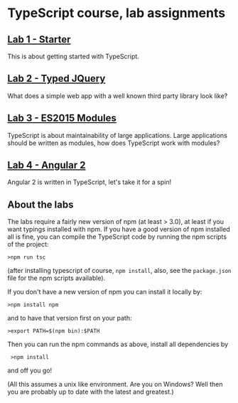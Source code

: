# TypeScript course, lab assignments


## [Lab 1 - Starter](lab1/README.md)  
This is about getting started with TypeScript.


## [Lab 2 - Typed JQuery](lab2/README.md)  
What does a simple web app with a well known third party library look like?

## [Lab 3 - ES2015 Modules](lab3/README.md)  
TypeScript is about maintainability of large applications. 
Large applications should be written as modules, how does TypeScript work with modules? 

## [Lab 4 - Angular 2](lab4/README.md)  
Angular 2 is written in TypeScript, let's take it for a spin! 

## About the labs
The labs require a fairly new version of npm (at least > 3.0), at least if you want 
typings installed with npm. If you have a good version of npm 
installed all is fine, you can compile the TypeScript code by running the npm scripts of the project:
```
>npm run tsc
```
(after installing typescript of course, ```npm install```, 
also, see the ``package.json`` file for the npm scripts available).
 
If you don't have a new version of npm you can install it 
locally by:
 ```
 >npm install npm
 ```
and to have that version first on your path:
 ```
 >export PATH=$(npm bin):$PATH
 ```
 Then you can run the npm commands as above, install all dependencies by 
```
 >npm install
```
and off you go!

(All this assumes a unix like environment. Are you on Windows? Well then 
you are probably up to date with the latest and greatest.)



